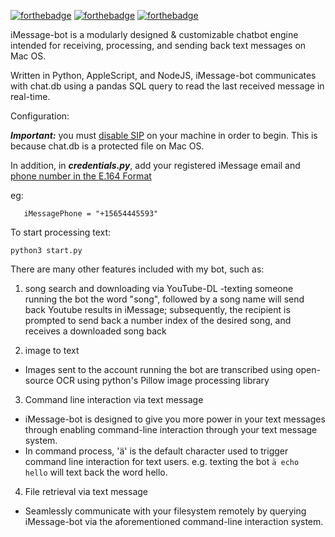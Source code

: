 [![forthebadge](https://forthebadge.com/images/badges/works-on-my-machine.svg)](https://forthebadge.com)
[![forthebadge](https://forthebadge.com/images/badges/built-with-science.svg)](https://forthebadge.com)
[![forthebadge](https://forthebadge.com/images/badges/contains-17-coffee-cups.svg)](https://forthebadge.com)

iMessage-bot is a modularly designed & customizable chatbot engine intended for receiving, processing, and sending back text messages on Mac OS.

Written in Python, AppleScript, and NodeJS, iMessage-bot communicates with chat.db using a pandas SQL query to read the last received message in real-time. 

Configuration:

***Important:*** you must [disable SIP](https://developer.apple.com/documentation/security/disabling_and_enabling_system_integrity_protection) on your machine in order to begin. This is because chat.db is a protected file on Mac OS. 

In addition, in ***credentials.py***, add your registered iMessage email and [phone number in the E.164 Format](https://blog.insycle.com/phone-number-formatting-crm#E164)

eg:
```iMessageEmail = "john@example.com"
   iMessagePhone = "+15654445593"
```

To start processing text:

```python3 start.py```

There are many other features included with my bot, such as:
1. song search and downloading via YouTube-DL
-texting someone running the bot the word "song", followed by a song name will send back Youtube results in iMessage;
subsequently, the recipient is prompted to send back a number index of the desired song, and receives a downloaded song back

2. image to text
- Images sent to the account running the bot are transcribed using open-source OCR using python's Pillow image processing library

3. Command line interaction via text message
 - iMessage-bot is designed to give you more power in your text messages through enabling command-line interaction through your text message system. 
 - In command process, 'ä' is the default character used to trigger command line interaction for text users. e.g. texting the bot ```ä echo hello``` will text back the word hello.

4. File retrieval via text message
 - Seamlessly communicate with your filesystem remotely by querying iMessage-bot via the aforementioned command-line interaction system.
